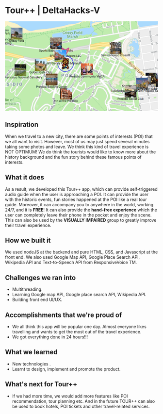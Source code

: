 # Tour++ | DeltaHacks-V
![Tour++ image](Tour++.png)
## Inspiration
When we travel to a new city, there are some points of interests (POI) that we all want to visit. However, most of us may just spend several minutes taking some photos and leave. We think this kind of travel experience is NOT OPTIMUM! We do think the tourists would like to know more about the history background and the fun story behind these famous points of interests. 

## What it does
 As a result, we developed this Tour++ app, which can provide self-triggered audio guide when the user is approaching a POI. It can provide the user with the historic events, fun stories happened at the POI like a real tour guide. Moreover, it can accompany you to anywhere in the world, working 24/7, and it is **FREE**! It can also provide the **hand-free experience** which the user can completely leave their phone in the pocket and enjoy the scene. This can also be used by the **VISUALLY IMPAIRED** group to greatly improve their travel experience.

## How we built it
We used nodeJS at the backend and pure HTML, CSS, and Javascript at the front end. We also used Google Map API, Google Place Search API, Wikipedia API and Text-to-Speech API from ResponsiveVoice TM.

## Challenges we ran into
- Multithreading.
- Learning Google map API, Google place search API, Wikipedia API.
- Building front end UI/UX.

## Accomplishments that we're proud of
- We all think this app will be popular one day. Almost everyone likes travelling and wants to get the most out of the travel experience.
- We got everything done in 24 hours!!! 

## What we learned
- New technologies .
- Learnt to design, implement and promote the product.

## What's next for Tour++
- If we had more time, we would add more features like POI recommendation, tour planning etc. And in the future TOUR++ can also be used to book hotels, POI tickets and other travel-related services.
